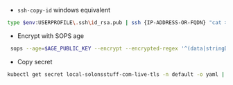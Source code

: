 * `ssh-copy-id` windows equivalent
```bash
type $env:USERPROFILE\.ssh\id_rsa.pub | ssh {IP-ADDRESS-OR-FQDN} "cat >> .ssh/authorized_keys"
```

* Encrypt with SOPS age
```bash
 sops --age=$AGE_PUBLIC_KEY --encrypt --encrypted-regex '^(data|stringData)$' --in-place .\secret.yaml
```

* Copy secret
```bash
kubectl get secret local-solonsstuff-com-live-tls -n default -o yaml | sed '/namespace:/d' | kubectl apply -n home-samba -f -
```
